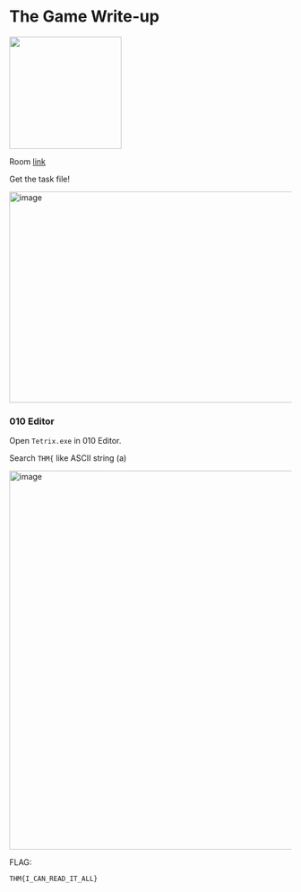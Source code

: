 # The Game Write-up

<img src="https://tryhackme-images.s3.amazonaws.com/room-icons/78f10e9c93abc65cba953f3873bf514bf6e343597fbd9d6524a9543a1ec631ea.618b3fa52f0acc0061fb0172-1747849942798" width="200" height="200">

Room [link](https://tryhackme.com/room/hfb1thegame)

Get the task file!

<img width="1229" height="376" alt="image" src="https://github.com/user-attachments/assets/0168bc17-76d4-45a5-a6d4-f5858628a5b2" />

### 010 Editor

Open `Tetrix.exe` in 010 Editor.

Search `THM{` like ASCII string (a)

<img width="974" height="675" alt="image" src="https://github.com/user-attachments/assets/51d8eb26-385b-4b42-90f9-c56b2fe8fe62" />

FLAG:

    THM{I_CAN_READ_IT_ALL}
